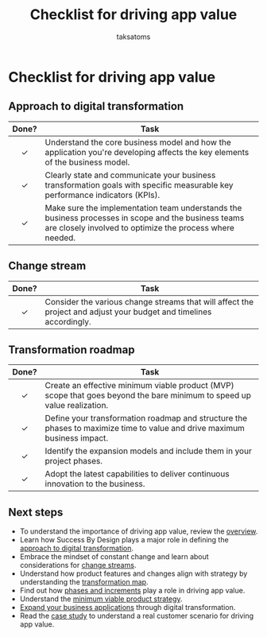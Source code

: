 ﻿---
title: Checklist for driving app value
description: Review the checklist for how to drive app value as part of implementing a Dynamics 365 solution.
author: taksatoms
ms.author: tsato
ms.date: 01/11/2024
ms.topic: conceptual
ms.custom:
  - ai-seo-date: 01/11/2024
  - ai-gen-docs-bap
  - ai-gen-title
  - ai-gen-desc
content_well_notification: AI-contribution
---

# Checklist for driving app value

## Approach to digital transformation

| Done? | Task |
| :-----: | ---- |
| &check; | Understand the core business model and how the application you're developing affects the key elements of the business model. |
| &check; | Clearly state and communicate your business transformation goals with specific measurable key performance indicators (KPIs). |
| &check; | Make sure the implementation team understands the business processes in scope and the business teams are closely involved to optimize the process where needed. |

## Change stream

| Done? | Task |
| :-----: | ---- |
| &check; | Consider the various change streams that will affect the project and adjust your budget and timelines accordingly. |

## Transformation roadmap

| Done? | Task |
| :-----: | ---- |
| &check; | Create an effective minimum viable product (MVP) scope that goes beyond the bare minimum to speed up value realization. |
| &check; | Define your transformation roadmap and structure the phases to maximize time to value and drive maximum business impact. |
| &check; | Identify the expansion models and include them in your project phases. |
| &check; | Adopt the latest capabilities to deliver continuous innovation to the business. |

## Next steps

- To understand the importance of driving app value, review the [overview](drive-app-value.md).
- Learn how Success By Design plays a major role in defining the [approach to digital transformation](drive-app-value-approach-to-digital-transformation.md).
- Embrace the mindset of constant change and learn about considerations for [change streams](drive-app-value-change-streams.md).
- Understand how product features and changes align with strategy by understanding the [transformation map](drive-app-value-transformation-map.md).
- Find out how [phases and increments](drive-app-value-phases-increments.md) play a role in driving app value.
- Understand the [minimum viable product strategy](drive-app-value-minimal-viable-product-strategy.md).
- [Expand your business applications](drive-app-value-drive-expansion.md) through digital transformation.
- Read the [case study](drive-app-value-case-study.md) to understand a real customer scenario for driving app value.
